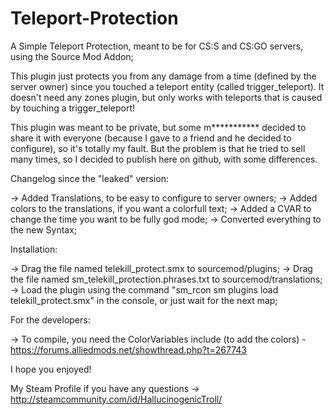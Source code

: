 # Teleport-Protection

A Simple Teleport Protection, meant to be for CS:S and CS:GO servers, using the Source Mod Addon;

This plugin just protects you from any damage from a time (defined by the server owner) since you touched a teleport entity (called trigger_teleport).
It doesn't need any zones plugin, but only works with teleports that is caused by touching a trigger_teleport!

This plugin was meant to be private, but some m*********** decided to share it with everyone (because I gave to a friend and he decided to configure), so it's totally my fault.
But the problem is that he tried to sell many times, so I decided to publish here on github, with some differences.

Changelog since the "leaked" version:

-> Added Translations, to be easy to configure to server owners;
-> Added colors to the translations, if you want a colorfull text;
-> Added a CVAR to change the time you want to be fully god mode;
-> Converted everything to the new Syntax;

Installation:

-> Drag the file named telekill_protect.smx to sourcemod/plugins;
-> Drag the file named sm_telekill_protection.phrases.txt to sourcemod/translations;
-> Load the plugin using the command "sm_rcon sm plugins load telekill_protect.smx" in the console, or just wait for the next map;

For the developers:

-> To compile, you need the ColorVariables include (to add the colors) - https://forums.alliedmods.net/showthread.php?t=267743

I hope you enjoyed!

My Steam Profile if you have any questions -> http://steamcommunity.com/id/HallucinogenicTroll/